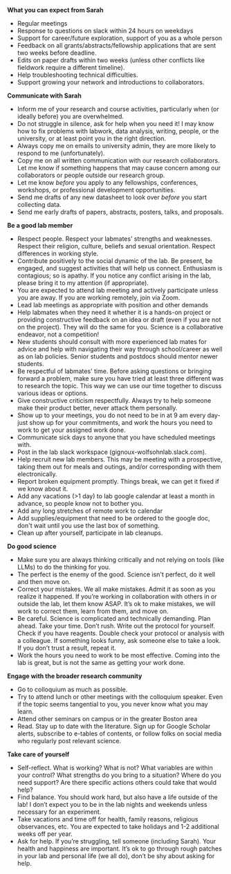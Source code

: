 **What you can expect from Sarah**
- Regular meetings
- Response to questions on slack within 24 hours on weekdays
- Support for career/future exploration, support of you as a whole person
- Feedback on all grants/abstracts/fellowship applications that are sent two weeks before deadline. 
- Edits on paper drafts within two weeks (unless other conflicts like fieldwork require a different timeline). 
- Help troubleshooting technical difficulties.
- Support growing your network and introductions to collaborators. 

**Communicate with Sarah**
-  Inform me of your research and course activities, particularly when (or ideally before) you are overwhelmed. 
- Do not struggle in silence, ask for help when you need it! I may know how to fix problems with labwork, data analysis, writing, people, or the university, or at least point you in the right direction.
- Always copy me on emails to university admin, they are more likely to respond to me (unfortunately).
- Copy me on all written communication with our research collaborators. Let me know if something happens that may cause concern among our collaborators or people outside our research group. 
- Let me know *before* you apply to any fellowships, conferences, workshops, or professional development opportunities. 
- Send me drafts of any new datasheet to look over *before* you start collecting data.
- Send me early drafts of papers, abstracts, posters, talks, and proposals. 

**Be a good lab member**
- Respect people. Respect your labmates’ strengths and weaknesses. Respect their religion, culture, beliefs and sexual orientation. Respect differences in working style. 
- Contribute positively to the social dynamic of the lab. Be present, be engaged, and suggest activities that will help us connect. Enthusiasm is contagious; so is apathy. If you notice any conflict arising in the lab, please bring it to my attention (if appropriate). 
- You are expected to attend lab meeting and actively participate unless you are away. If you are working remotely, join via Zoom. 
- Lead lab meetings as appropriate with position and other demands
- Help labmates when they need it whether it is a hands-on project or providing constructive feedback on an idea or draft (even if you are not on the project). They will do the same for you. Science is a collaborative endeavor, not a competition!
- New students should consult with more experienced lab mates for advice and help with navigating their way through school/career as well as on lab policies. Senior students and postdocs should mentor newer students. 
- Be respectful of labmates' time. Before asking questions or bringing forward a problem, make sure you have tried at least three different was to research the topic. This way we can use our time together to discuss various ideas or options. 
- Give constructive criticism respectfully. Always try to help someone make their product better, never attack them personally.  
- Show up to your meetings, you do not need to be in at 9 am every day- just show up for your commitments, and work the hours you need to work to get your assigned work done. 
- Communicate sick days to anyone that you have scheduled meetings with. 
- Post in the lab slack workspace (gignoux-wolfsohnlab.slack.com). 
- Help recruit new lab members. This may be meeting with a prospective, taking them out for meals and outings, and/or corresponding with them electronically. 
- Report broken equipment promptly. Things break, we can get it fixed if we know about it. 
- Add any vacations (>1 day) to lab google calendar at least a month in advance, so people know not to bother you. 
- Add any long stretches of remote work to calendar
- Add supplies/equipment that need to be ordered to the google doc, don't wait until you use the last box of something. 
- Clean up after yourself, participate in lab cleanups. 

**Do good science**
- Make sure you are always thinking critically and not relying on tools (like LLMs) to do the thinking for you. 
- The perfect is the enemy of the good. Science isn't perfect, do it well and then move on. 
- Correct your mistakes. We all make mistakes. Admit it as soon as you realize it happened. If you’re working in collaboration with others in or outside the lab, let them know ASAP. It’s ok to make mistakes, we will work to correct them, learn from them, and move on.
- Be careful. Science is complicated and technically demanding. Plan ahead. Take your time. Don’t rush. Write out the protocol for yourself. Check if you have reagents. Double check your protocol or analysis with a colleague. If something looks funny, ask someone else to take a look. If you don’t trust a result, repeat it.
- Work the hours you need to work to be most effective. Coming into the lab is great, but is not the same as getting your work done. 

**Engage with the broader research community** 
- Go to colloquium as much as possible. 
- Try to attend lunch or other meetings with the colloquium speaker. Even if the topic seems tangential to you, you never know what you may learn. 
- Attend other seminars on campus or in the greater Boston area
- Read. Stay up to date with the literature. Sign up for Google Scholar alerts, subscribe to e-tables of contents, or follow folks on social media who regularly post relevant science.

**Take care of yourself**
- Self-reflect. What is working? What is not? What variables are within your control? What strengths do you bring to a situation? Where do you need support? Are there specific actions others could take that would help? 
- Find balance. You should work hard, but also have a life outside of the lab! I don’t expect you to be in the lab nights and weekends unless necessary for an experiment. 
- Take vacations and time off for health, family reasons, religious observances, etc. You are expected to take holidays and 1-2 additional weeks off per year. 
- Ask for help. If you’re struggling, tell someone (including Sarah).  Your health and happiness are important. It’s ok to go through rough patches in your lab and personal life (we all do), don’t be shy about asking for help. 
